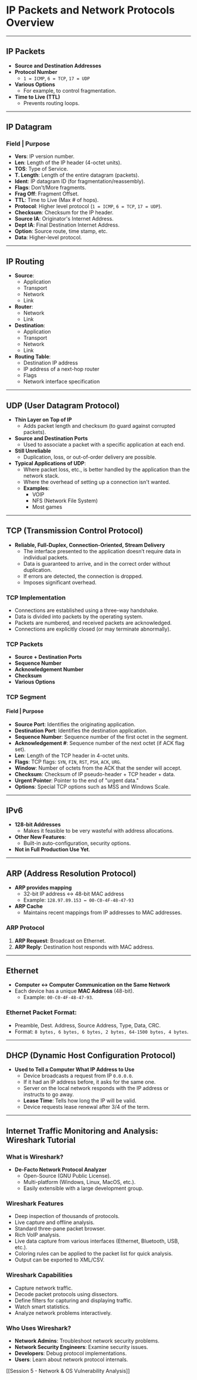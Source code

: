# **IP Packets and Network Protocols Overview**

---

## **IP Packets**
- **Source and Destination Addresses**  
- **Protocol Number**  
  - `1 = ICMP`, `6 = TCP`, `17 = UDP`
- **Various Options**  
  - For example, to control fragmentation.
- **Time to Live (TTL)**  
  - Prevents routing loops.

---

## **IP Datagram**
### Field | Purpose
- **Vers**: IP version number.
- **Len**: Length of the IP header (4-octet units).
- **TOS**: Type of Service.
- **T. Length**: Length of the entire datagram (packets).
- **Ident**: IP datagram ID (for fragmentation/reassembly).
- **Flags**: Don’t/More fragments.
- **Frag Off**: Fragment Offset.
- **TTL**: Time to Live (Max # of hops).
- **Protocol**: Higher level protocol (`1 = ICMP`, `6 = TCP`, `17 = UDP`).
- **Checksum**: Checksum for the IP header.
- **Source IA**: Originator's Internet Address.
- **Dept IA**: Final Destination Internet Address.
- **Option**: Source route, time stamp, etc.
- **Data**: Higher-level protocol.

---

## **IP Routing**
- **Source**:
  - Application  
  - Transport  
  - Network  
  - Link
- **Router**:
  - Network  
  - Link
- **Destination**:
  - Application  
  - Transport  
  - Network  
  - Link
- **Routing Table**:
  - Destination IP address
  - IP address of a next-hop router
  - Flags
  - Network interface specification

---

## **UDP (User Datagram Protocol)**
- **Thin Layer on Top of IP**
  - Adds packet length and checksum (to guard against corrupted packets).
- **Source and Destination Ports**  
  - Used to associate a packet with a specific application at each end.
- **Still Unreliable**  
  - Duplication, loss, or out-of-order delivery are possible.
- **Typical Applications of UDP**:
  - Where packet loss, etc., is better handled by the application than the network stack.
  - Where the overhead of setting up a connection isn't wanted.
  - **Examples**:  
    - VOIP  
    - NFS (Network File System)  
    - Most games

---

## **TCP (Transmission Control Protocol)**
- **Reliable, Full-Duplex, Connection-Oriented, Stream Delivery**  
  - The interface presented to the application doesn’t require data in individual packets.
  - Data is guaranteed to arrive, and in the correct order without duplication.
  - If errors are detected, the connection is dropped.
  - Imposes significant overhead.
  
### **TCP Implementation**
- Connections are established using a three-way handshake.
- Data is divided into packets by the operating system.
- Packets are numbered, and received packets are acknowledged.
- Connections are explicitly closed (or may terminate abnormally).

### **TCP Packets**
- **Source + Destination Ports**
- **Sequence Number**
- **Acknowledgement Number**
- **Checksum**
- **Various Options**

### **TCP Segment**
#### Field | Purpose
- **Source Port**: Identifies the originating application.
- **Destination Port**: Identifies the destination application.
- **Sequence Number**: Sequence number of the first octet in the segment.
- **Acknowledgement #**: Sequence number of the next octet (if ACK flag set).
- **Len**: Length of the TCP header in 4-octet units.
- **Flags**: TCP flags: `SYN`, `FIN`, `RST`, `PSH`, `ACK`, `URG`.
- **Window**: Number of octets from the ACK that the sender will accept.
- **Checksum**: Checksum of IP pseudo-header + TCP header + data.
- **Urgent Pointer**: Pointer to the end of "urgent data."
- **Options**: Special TCP options such as MSS and Windows Scale.

---

## **IPv6**
- **128-bit Addresses**
  - Makes it feasible to be very wasteful with address allocations.
- **Other New Features**:
  - Built-in auto-configuration, security options.
- **Not in Full Production Use Yet**.

---

## **ARP (Address Resolution Protocol)**
- **ARP provides mapping**  
  - 32-bit IP address ↔ 48-bit MAC address  
  - Example: `128.97.89.153 ↔ 00-C0-4F-48-47-93`
- **ARP Cache**  
  - Maintains recent mappings from IP addresses to MAC addresses.

### **ARP Protocol**
1. **ARP Request**: Broadcast on Ethernet.
2. **ARP Reply**: Destination host responds with MAC address.

---

## **Ethernet**
- **Computer ↔ Computer Communication on the Same Network**
- Each device has a unique **MAC Address** (48-bit).  
  - Example: `00-C0-4F-48-47-93`.
  
### **Ethernet Packet Format**:
- Preamble, Dest. Address, Source Address, Type, Data, CRC.
- Format: `8 bytes, 6 bytes, 6 bytes, 2 bytes, 64-1500 bytes, 4 bytes`.

---

## **DHCP (Dynamic Host Configuration Protocol)**
- **Used to Tell a Computer What IP Address to Use**
  - Device broadcasts a request from IP `0.0.0.0`.
  - If it had an IP address before, it asks for the same one.
  - Server on the local network responds with the IP address or instructs to go away.
  - **Lease Time**: Tells how long the IP will be valid.
  - Device requests lease renewal after 3/4 of the term.

---

## **Internet Traffic Monitoring and Analysis: Wireshark Tutorial**

### **What is Wireshark?**
- **De-Facto Network Protocol Analyzer**
  - Open-Source (GNU Public License).
  - Multi-platform (Windows, Linux, MacOS, etc.).
  - Easily extensible with a large development group.

### **Wireshark Features**
- Deep inspection of thousands of protocols.
- Live capture and offline analysis.
- Standard three-pane packet browser.
- Rich VoIP analysis.
- Live data capture from various interfaces (Ethernet, Bluetooth, USB, etc.).
- Coloring rules can be applied to the packet list for quick analysis.
- Output can be exported to XML/CSV.

### **Wireshark Capabilities**
- Capture network traffic.
- Decode packet protocols using dissectors.
- Define filters for capturing and displaying traffic.
- Watch smart statistics.
- Analyze network problems interactively.

### **Who Uses Wireshark?**
- **Network Admins**: Troubleshoot network security problems.
- **Network Security Engineers**: Examine security issues.
- **Developers**: Debug protocol implementations.
- **Users**: Learn about network protocol internals.

[[Session 5 - Network & OS Vulnerability Analysis]]
